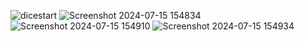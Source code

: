 ![dicestart](https://github.com/user-attachments/assets/4016e9f8-bfd1-4b9b-b165-17960592fd74)
![Screenshot 2024-07-15 154834](https://github.com/user-attachments/assets/62e943cf-4286-425a-bd97-1bba4f9ab34d)
![Screenshot 2024-07-15 154910](https://github.com/user-attachments/assets/0f0f9eba-df37-4cfe-aebb-8e3d1cfb61a1)
![Screenshot 2024-07-15 154934](https://github.com/user-attachments/assets/e9163420-89b5-4810-ae5f-af5a18deb49f)
